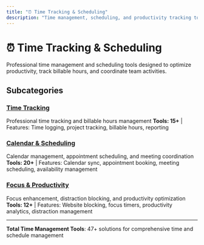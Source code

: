 ```yaml
---
title: "⏰ Time Tracking & Scheduling"
description: "Time management, scheduling, and productivity tracking tools"
---
```


# ⏰ Time Tracking & Scheduling

Professional time management and scheduling tools designed to optimize productivity, track billable hours, and coordinate team activities.

## Subcategories

### [Time Tracking](/categories/time-tracking-scheduling/time-tracking/)
Professional time tracking and billable hours management
**Tools: 15+** | Features: Time logging, project tracking, billable hours, reporting

### [Calendar & Scheduling](/categories/time-tracking-scheduling/calendar-scheduling/)
Calendar management, appointment scheduling, and meeting coordination
**Tools: 20+** | Features: Calendar sync, appointment booking, meeting scheduling, availability management

### [Focus & Productivity](/categories/time-tracking-scheduling/focus-productivity/)
Focus enhancement, distraction blocking, and productivity optimization
**Tools: 12+** | Features: Website blocking, focus timers, productivity analytics, distraction management

---

**Total Time Management Tools**: 47+ solutions for comprehensive time and schedule management